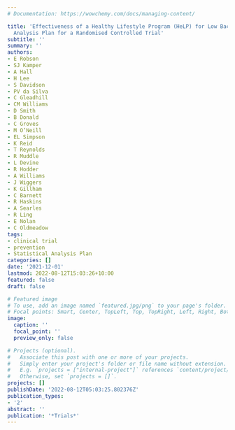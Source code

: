 ```yaml
---
# Documentation: https://wowchemy.com/docs/managing-content/

title: 'Effectiveness of a Healthy Lifestyle Program (HeLP) for Low Back Pain: Statistical
  Analysis Plan for a Randomised Controlled Trial'
subtitle: ''
summary: ''
authors:
- E Robson
- SJ Kamper
- A Hall
- H Lee
- S Davidson
- PV da Silva
- C Gleadhill
- CM Williams
- D Smith
- B Donald
- C Groves
- M O’Neill
- EL Simpson
- K Reid
- T Reynolds
- R Muddle
- L Devine
- R Hodder
- A Williams
- J Wiggers
- K Gillham
- C Barnett
- R Haskins
- A Searles
- R Ling
- E Nolan
- C Oldmeadow
tags:
- clinical trial
- prevention
- Statistical Analysis Plan
categories: []
date: '2021-12-01'
lastmod: 2022-08-12T15:03:26+10:00
featured: false
draft: false

# Featured image
# To use, add an image named `featured.jpg/png` to your page's folder.
# Focal points: Smart, Center, TopLeft, Top, TopRight, Left, Right, BottomLeft, Bottom, BottomRight.
image:
  caption: ''
  focal_point: ''
  preview_only: false

# Projects (optional).
#   Associate this post with one or more of your projects.
#   Simply enter your project's folder or file name without extension.
#   E.g. `projects = ["internal-project"]` references `content/project/deep-learning/index.md`.
#   Otherwise, set `projects = []`.
projects: []
publishDate: '2022-08-12T05:03:25.802376Z'
publication_types:
- '2'
abstract: ''
publication: '*Trials*'
---
```

